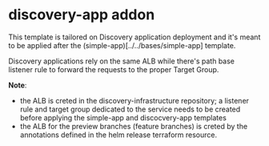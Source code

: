 # discovery-app addon

This template is tailored on Discovery application deployment and it's meant to be applied after the (simple-app)[../../bases/simple-app] template.

Discovery applications rely on the same ALB while there's path base listener rule to forward the requests to the proper Target Group.

**Note**:

- the ALB is creted in the discovery-infrastructure repository; a listener rule and target group dedicated to the service needs to be created before applying the simple-app and discocvery-app templates
- the ALB for the preview branches (feature branches) is creted by the annotations defined in the helm release terraform resource.
